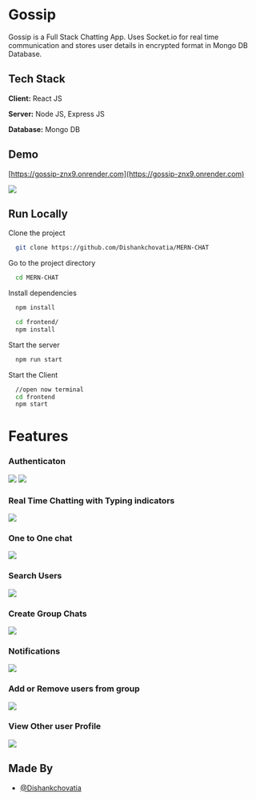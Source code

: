 
# Gossip

Gossip is a Full Stack Chatting App.
Uses Socket.io for real time communication and stores user details in encrypted format in Mongo DB Database.
## Tech Stack

**Client:** React JS

**Server:** Node JS, Express JS

**Database:** Mongo DB
  
## Demo

[https://gossip-znx9.onrender.com](https://gossip-znx9.onrender.com)

![](https://github.com/Dishankchovatia/MERN-CHAT/blob/main/Screenshots/chat.png)
## Run Locally

Clone the project

```bash
  git clone https://github.com/Dishankchovatia/MERN-CHAT
```

Go to the project directory

```bash
  cd MERN-CHAT
```

Install dependencies

```bash
  npm install
```

```bash
  cd frontend/
  npm install
```

Start the server

```bash
  npm run start
```
Start the Client

```bash
  //open now terminal
  cd frontend
  npm start
```

  
# Features

### Authenticaton
![](https://github.com/Dishankchovatia/MERN-CHAT/blob/main/Screenshots/login.png)
![](https://github.com/Dishankchovatia/MERN-CHAT/blob/main/Screenshots/signup.png)
### Real Time Chatting with Typing indicators
![](https://github.com/Dishankchovatia/MERN-CHAT/blob/main/Screenshots/chat.png)
### One to One chat
![](https://github.com/Dishankchovatia/MERN-CHAT/blob/main/Screenshots/mainscreen.png)
### Search Users
![](https://github.com/Dishankchovatia/MERN-CHAT/blob/main/Screenshots/search.png)
### Create Group Chats
![](https://github.com/Dishankchovatia/MERN-CHAT/blob/main/Screenshots/group.png)
### Notifications 
![](https://github.com/Dishankchovatia/MERN-CHAT/blob/main/Screenshots/mainscreen.png)
### Add or Remove users from group
![](https://github.com/Dishankchovatia/MERN-CHAT/blob/main/Screenshots/group.png)
### View Other user Profile
![](https://github.com/Dishankchovatia/MERN-CHAT/blob/main/Screenshots/profile.png)
## Made By

- [@Dishankchovatia](https://github.com/Dishankchovatia)

  
